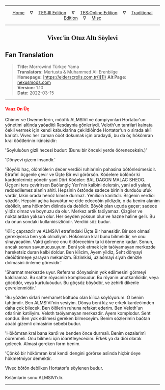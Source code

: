 
---

<!-- Jekyll Page Links -->

<center>
<a href="../../../../../index.html">Home</a>
&emsp;&nabla;&emsp;
<a href="../../../../index-tes3.html">TES:III Edition</a>
&emsp;&nabla;&emsp;
<a href="../../../../index-teso.html">TES:Online Edition</a>
&emsp;&nabla;&emsp;
<a href="../../../../index-traditional.html">Traditional Edition</a>
&emsp;&nabla;&emsp;
<a href="../../../../index-misc.html">Misc</a>
</center>

<!-- Markdown Body Below: -->

---

<center>
<h2><span style="font-family:Georgia">Vivec'in Otuz Altı Söylevi</span></h2>
</center>

## Fan Translation

> __Title:__ Morrowind Türkçe Yama\
> __Translators:__ Mertusta & Muhammed Ali Erenbilge\
> __Homepage:__ [https://elderscrolls.com.tr/][1]\
> __Alt Page:__ [nexusmods.com][2]\
> __Version:__ 1.10\
> __Date:__ 2022-03-15

[1]: https://elderscrolls.com.tr/
[2]: https://www.nexusmods.com/morrowind/mods/49502

---

#### <span style="color:red">Vaaz On Üç</span>

Chimer ve Dwemerlerin, môófik ALMSIVI ve óampiyonlarì Hortator'un yönetimi altìnda yaóadìòì Resdaynia gônleriydi. Veloth'un tanrìlarì kainata óekil vermek için kendi kabuklarìna çekildiòinde Hortator'un o sìrada aklì karìótì. Vivec her zaman öòôt dokumak için oradaydì, bu da ôç hôkômran kral öòôtlerinin ikincisidir:

'Soyluluòun gizli hecesi budur: (Bunu bir önceki yerde öòreneceksin.)'

'Dônyevi gizem insandìr.'

'Bôyôlô haç, ölômlôlerin deòer verdiòi ruhlarìnìn pahasìna bôtônleómesidir. Etrafìnì ôçgenle çevir ve Üçte Bir evi görôrsôn. Köóelere bölônôr ki kardeólerimiz yönetir yani Dört Köóeler: BAL DAGON MALAC SHEOG. Üçgeni ters çevirirsen Baólangìç Yeri'nin kalbini delersin, yani adi yalanì, reddedilemez alanìn ahiti. Hepsinin ôstônde sadece birinin durduòu ufuk vardìr, lakin orada henôz kimse durmaz. Yeniliòin kanìtìdìr. Bilgenin verdiòi sözdôr. Hepsini açìòa kavuótur ve elde edeceòin yìldìzdìr, o da benim alanìm deòildir, ama hôkmôm dìóìnda da deòildir. Bôyôk plan uçuóa geçer; sadece yìldìz olmaz ve boynuzu da olur. Merkez artìk taóìyamaz. Çizgiler ve noktalardan yoksun olur. Her óeyden yoksun olur ve hazne haline gelir. Bu da onun sondaki kullanìósìzlìòìdìr. Verdiòi söz budur.

'Kìlìç çaprazdìr ve ALMSIVI etrafìndaki Üçte Bir hanesidir. Bir son olmasì gerekiyorsa ben yok olmalìyìm. Hôkômran kral bunu bilmelidir, ve onu sìnayacaòìm. Vakti gelince onu öldôreceòim ta ki öòrenene kadar. Sonun, ancak sonun savunucusuyum. Beni yok etmek için taóìyamayan merkezde hareketsiz duran kalbi doldur. Ben kìlìcìm, Ayem yìldìz, Seht dônyayì deòiótirmeye yarayan mekanizm. Bizimkisi, uzlaómayì siyah denizle dolmasìnì önleme görevidir.'

'Sharmat merkezde uyur. Referans dônyasìnìn yok edilmesini görmeyi kaldìramaz. Bu sahte rôyacìnìn komplosudur. Bu rôyanìn unutkanlìòìdìr, veya gôcôdôr, veya kurtuluóudur. Bu gôçsôz bôyôdôr, ve zehirli dikenle çevrelenmiótir.'

'Bu yôzden sìrlarì merhamet koltuòu olan kìlìca söylôyorum. O benim tahtìmdìr. Ben ALMSIVI'nin sesiyim. Dônya beni kìz ve erkek kardeóimden daha çok bilecek. Ben ölôlerin ruhuna refakat ederim. Ben Veloth'un otlarìnìn katiliyim. Veloth taóìyamayan merkezdir. Ayem komplodur. Seht sondur. Ben yok edilmesi gereken bilmeceyim. Benim sözlerimin baótan aóaòì gizemli olmasìnìn sebebi budur.

'Hôkômran kral bana karóì ve benden önce durmalì. Benim cezalarìmì öòrenmeli. Onu bilmesi için ióaretleyeceòim. Erkek ya da diói olarak gelecek. Almasì gereken form benim.

'Çônkô bir hôkômran kral kendi dengini görôrse aslìnda hiçbir óeye hôkmetmiyor demektir.

Vivec bôtôn deòilken Hortator'a söylenen budur.

Kelâmlarìn sonu ALMSIVI'dìr.

---
